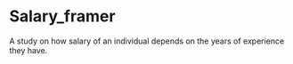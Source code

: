 # Salary_framer
A study on how salary of an individual depends on the years of experience they have.
